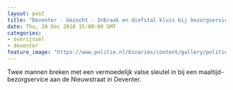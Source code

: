 ```yaml
---
layout: post
title: "Deventer - Gezocht - Inbraak en diefstal kluis bij bezorgservice"
date: Thu, 20 Dec 2018 15:00:00 GMT
categories: 
- overijssel 
- deventer 
feature_image: "https://www.politie.nl/binaries/content/gallery/politie/gezocht/verdachten/2018/december/02-on/2018487640-1.jpg"
---
```


Twee mannen breken met een vermoedelijk valse sleutel in bij een maaltijd-bezorgservice aan de Nieuwstraat in Deventer.
